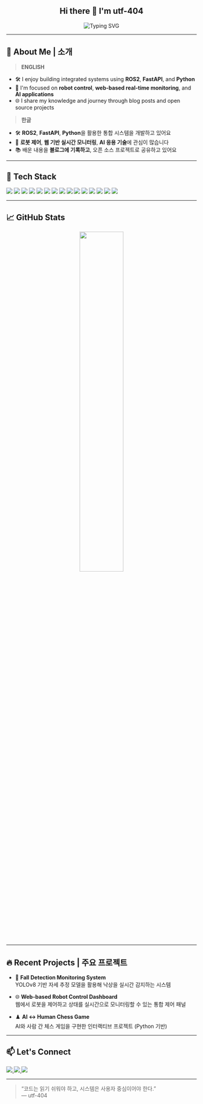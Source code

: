 <!-- README.md for https://github.com/utf-404 -->

<h2 align="center">Hi there 👋 I'm utf-404</h2>

<p align="center">
  <img src="https://readme-typing-svg.herokuapp.com?font=Fira+Code&weight=650&size=22&pause=1000&center=true&vCenter=true&width=550&lines=Passionate+Developer+%F0%9F%A7%A0;Robotics+%26+Web+Integration+Specialist;%2BROS2+Lover;Welcome+to+my+GitHub+world!" alt="Typing SVG" />
</p>

---

## 🧠 About Me | 소개

> **ENGLISH**

- 🛠️ I enjoy building integrated systems using **ROS2**, **FastAPI**, and **Python**  
- 🤖 I'm focused on **robot control**, **web-based real-time monitoring**, and **AI applications**  
- 🌐 I share my knowledge and journey through blog posts and open source projects  

> **한글**

- 🛠️ **ROS2**, **FastAPI**, **Python**을 활용한 통합 시스템을 개발하고 있어요  
- 🤖 **로봇 제어**, **웹 기반 실시간 모니터링**, **AI 응용 기술**에 관심이 많습니다  
- 📚 배운 내용을 **블로그에 기록하고**, 오픈 소스 프로젝트로 공유하고 있어요  

---

## 🧰 Tech Stack

<p>
  <!-- Backend & System -->
  <img src="https://img.shields.io/badge/Python-3776AB?style=for-the-badge&logo=python&logoColor=white"/>
  <img src="https://img.shields.io/badge/FastAPI-009688?style=for-the-badge&logo=fastapi&logoColor=white"/>
  <img src="https://img.shields.io/badge/ROS2-22314E?style=for-the-badge&logo=ros&logoColor=white"/>
  <img src="https://img.shields.io/badge/Java-007396?style=for-the-badge&logo=java&logoColor=white"/>

  <!-- Frontend -->
  <img src="https://img.shields.io/badge/HTML5-E34F26?style=for-the-badge&logo=html5&logoColor=white"/>
  <img src="https://img.shields.io/badge/CSS3-1572B6?style=for-the-badge&logo=css3&logoColor=white"/>
  <img src="https://img.shields.io/badge/JavaScript-F7DF1E?style=for-the-badge&logo=javascript&logoColor=black"/>
  <img src="https://img.shields.io/badge/TailwindCSS-06B6D4?style=for-the-badge&logo=tailwindcss&logoColor=white"/>

  <!-- Database -->
  <img src="https://img.shields.io/badge/PostgreSQL-336791?style=for-the-badge&logo=postgresql&logoColor=white"/>
  <img src="https://img.shields.io/badge/MySQL-4479A1?style=for-the-badge&logo=mysql&logoColor=white"/>
  <img src="https://img.shields.io/badge/Oracle-F80000?style=for-the-badge&logo=oracle&logoColor=white"/>
  <img src="https://img.shields.io/badge/Firebase-FFCA28?style=for-the-badge&logo=firebase&logoColor=black"/>

  <!-- AI / Vision -->
  <img src="https://img.shields.io/badge/YOLOv8-FF1493?style=for-the-badge&logo=openai&logoColor=white"/>
  <img src="https://img.shields.io/badge/SAM2-6A5ACD?style=for-the-badge&logo=meta&logoColor=white"/>

  <!-- OS -->
  <img src="https://img.shields.io/badge/Ubuntu-E95420?style=for-the-badge&logo=ubuntu&logoColor=white"/>
</p>

---

## 📈 GitHub Stats

<p align="center">
  <img src="https://github-readme-stats.vercel.app/api?username=utf-404&show_icons=true&theme=tokyonight" width="48%"/>
</p>

---

## 🔥 Recent Projects | 주요 프로젝트

- 🔧 **Fall Detection Monitoring System**  
  YOLOv8 기반 자세 추정 모델을 활용해 낙상을 실시간 감지하는 시스템

- 🌐 **Web-based Robot Control Dashboard**  
  웹에서 로봇을 제어하고 상태를 실시간으로 모니터링할 수 있는 통합 제어 패널

- ♟️ **AI ↔ Human Chess Game**  
  AI와 사람 간 체스 게임을 구현한 인터랙티브 프로젝트 (Python 기반)

---

## 📫 Let's Connect

<p>
  <a href="https://utf-404.tistory.com/" target="_blank">
    <img src="https://img.shields.io/badge/Tistory-000000?style=for-the-badge&logo=tistory&logoColor=white"/>
  </a>
  <a href="mailto:your.email@example.com">
    <img src="https://img.shields.io/badge/Gmail-d14836?style=for-the-badge&logo=gmail&logoColor=white"/>
  </a>
  <a href="https://linkedin.com/in/your-link" target="_blank">
    <img src="https://img.shields.io/badge/LinkedIn-0A66C2?style=for-the-badge&logo=linkedin&logoColor=white"/>
  </a>
</p>

---

> “코드는 읽기 쉬워야 하고, 시스템은 사용자 중심이어야 한다.”  
> — utf-404
